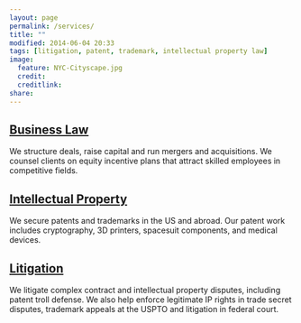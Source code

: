 ```yaml
---
layout: page
permalink: /services/
title: ""
modified: 2014-06-04 20:33
tags: [litigation, patent, trademark, intellectual property law]
image:
  feature: NYC-Cityscape.jpg 
  credit: 
  creditlink: 
share: 
---
```



## <a href='/business-law/'>Business Law</a>
We structure deals, raise capital and run mergers and acquisitions. We counsel clients on equity incentive plans that attract skilled employees in competitive fields.

## <a href='/patent-and-trademark/'>Intellectual Property</a> 
We secure patents and trademarks in the US and abroad. Our patent work includes cryptography, 3D printers, spacesuit components, and medical devices.

## <a href='/litigation/'>Litigation</a> 

We litigate complex contract and intellectual property disputes, including patent troll defense. We also help enforce legitimate IP rights in trade secret disputes, trademark appeals at the USPTO and litigation in federal court. 